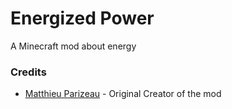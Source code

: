 # Energized Power

A Minecraft mod about energy

### Credits
 - [Matthieu Parizeau](http://github.com/mattparizeau) - Original Creator of the mod

